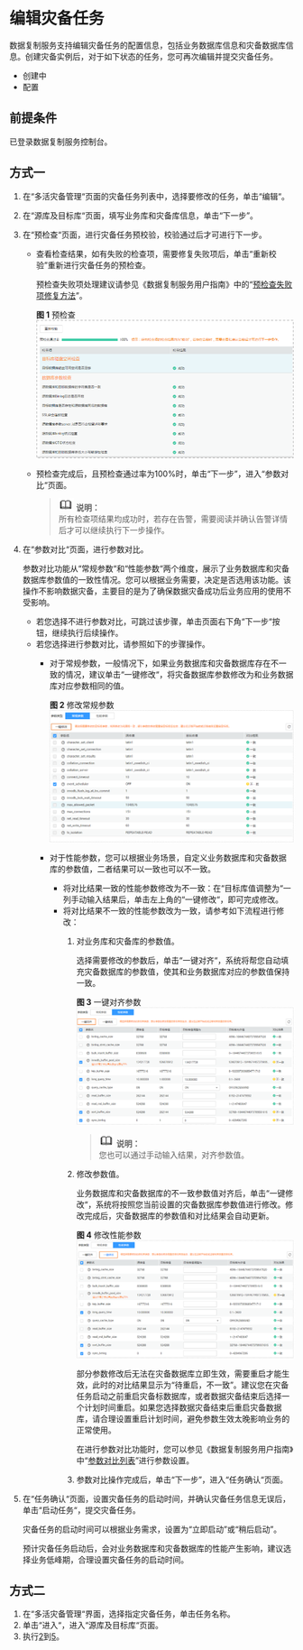 # 编辑灾备任务<a name="drs_03_0026"></a>

数据复制服务支持编辑灾备任务的配置信息，包括业务数据库信息和灾备数据库信息。创建灾备实例后，对于如下状态的任务，您可再次编辑并提交灾备任务。

-   创建中
-   配置

## 前提条件<a name="section16256919193311"></a>

已登录数据复制服务控制台。

## 方式一<a name="section7447202123212"></a>

1.  在“多活灾备管理“页面的灾备任务列表中，选择要修改的任务，单击“编辑“。
2.  <a name="li105671010104417"></a>在“源库及目标库“页面，填写业务库和灾备库信息，单击“下一步”。
3.  在“预检查“页面，进行灾备任务预校验，校验通过后才可进行下一步。
    -   查看检查结果，如有失败的检查项，需要修复失败项后，单击“重新校验”重新进行灾备任务的预检查。

        预检查失败项处理建议请参见《数据复制服务用户指南》中的“[预检查失败项修复方法](https://support.huaweicloud.com/usermanual-drs/drs_precheck.html)”。

        **图 1**  预检查<a name="drs_02_0027_fig237882315489"></a>  
        ![](figures/预检查-16.png "预检查-16")

    -   预检查完成后，且预检查通过率为100%时，单击“下一步”，进入“参数对比“页面。

        >![](public_sys-resources/icon-note.gif) **说明：**   
        >所有检查项结果均成功时，若存在告警，需要阅读并确认告警详情后才可以继续执行下一步操作。  


4.  在“参数对比“页面，进行参数对比。

    参数对比功能从“常规参数“和“性能参数“两个维度，展示了业务数据库和灾备数据库参数值的一致性情况。您可以根据业务需要，决定是否选用该功能。该操作不影响数据灾备，主要目的是为了确保数据灾备成功后业务应用的使用不受影响。

    -   若您选择不进行参数对比，可跳过该步骤，单击页面右下角“下一步“按钮，继续执行后续操作。
    -   若您选择进行参数对比，请参照如下的步骤操作。
        -   对于常规参数，一般情况下，如果业务数据库和灾备数据库存在不一致的情况，建议单击“一键修改“，将灾备数据库参数修改为和业务数据库对应参数相同的值。

            **图 2**  修改常规参数<a name="drs_02_0027_fig771445810191"></a>  
            ![](figures/修改常规参数-17.png "修改常规参数-17")

        -   对于性能参数，您可以根据业务场景，自定义业务数据库和灾备数据库的参数值，二者结果可以一致也可以不一致。
            -   将对比结果一致的性能参数修改为不一致：在“目标库值调整为“一列手动输入结果后，单击左上角的“一键修改“，即可完成修改。
            -   将对比结果不一致的性能参数改为一致，请参考如下流程进行修改：
                1.  对业务库和灾备库的参数值。

                    选择需要修改的参数后，单击“一键对齐“，系统将帮您自动填充灾备数据库的参数值，使其和业务数据库对应的参数值保持一致。

                    **图 3**  一键对齐参数<a name="drs_02_0027_fig5154113452214"></a>  
                    ![](figures/一键对齐参数-18.png "一键对齐参数-18")

                    >![](public_sys-resources/icon-note.gif) **说明：**   
                    >您也可以通过手动输入结果，对齐参数值。  

                2.  修改参数值。

                    业务数据库和灾备数据库的不一致参数值对齐后，单击“一键修改“，系统将按照您当前设置的灾备数据库参数值进行修改。修改完成后，灾备数据库的参数值和对比结果会自动更新。

                    **图 4**  修改性能参数<a name="drs_02_0027_fig2890155692418"></a>  
                    ![](figures/修改性能参数-19.png "修改性能参数-19")

                    部分参数修改后无法在灾备数据库立即生效，需要重启才能生效，此时的对比结果显示为“待重启，不一致”。建议您在灾备任务启动之前重启灾备标数据库，或者数据灾备结束后选择一个计划时间重启。如果您选择数据灾备结束后重启灾备数据库，请合理设置重启计划时间，避免参数生效太晚影响业务的正常使用。

                    在进行参数对比功能时，您可以参见《数据复制服务用户指南》中“[参数对比列表](https://support.huaweicloud.com/usermanual-drs/drs_08_0001.html)”进行参数设置。

                3.  参数对比操作完成后，单击“下一步”，进入“任务确认“页面。



5.  <a name="li620112563620"></a>在“任务确认“页面，设置灾备任务的启动时间，并确认灾备任务信息无误后，单击“启动任务“，提交灾备任务。

    灾备任务的启动时间可以根据业务需求，设置为“立即启动”或“稍后启动”。

    预计灾备任务启动后，会对业务数据库和灾备数据库的性能产生影响，建议选择业务低峰期，合理设置灾备任务的启动时间。


## 方式二<a name="section15449821133212"></a>

1.  在“多活灾备管理“界面，选择指定灾备任务，单击任务名称。
2.  单击“进入“，进入“源库及目标库“页面。
3.  执行[2](#li105671010104417)到[5](#li620112563620)。

